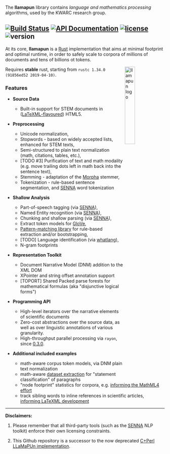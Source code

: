 The **llamapun** library contains _language and mathematics processing_ algorithms, used by the KWARC research group.

[![Build Status](https://travis-ci.org/KWARC/llamapun.svg?branch=master)](https://travis-ci.org/KWARC/llamapun)
[![API Documentation](https://img.shields.io/badge/docs-API-blue.svg)](http://kwarc.github.io/llamapun/llamapun/index.html)
[![license](http://img.shields.io/badge/license-GPLv3-blue.svg)](https://raw.githubusercontent.com/KWARC/llamapun/master/LICENSE)
![version](https://img.shields.io/badge/version-0.3.2-orange.svg)
---

At its core, **llamapun** is a [Rust](http://rust-lang.org/) implementation that aims at minimal footprint and optimal runtime, in order to safely scale to corpora of millions of documents and tens of billions ot tokens.

<img width="25%" src="https://i.imgur.com/GLL3SVc.png" alt="llamapun logo" align="right">

Requires **stable** rust, starting from `rustc 1.34.0 (91856ed52 2019-04-10)`.

### Features

 * **Source Data**
   * Built-in support for STEM documents in ([LaTeXML-flavoured](https://github.com/brucemiller/LaTeXML/)) HTML5.

 * **Preprocessing**
   * Unicode normalization,
   * Stopwords - based on widely accepted lists, enhanced for STEM texts,
   * Semi-structured to plain text normalization (math, citations, tables, etc.),
   * [TODO #3] Purification of text and math modality (e.g. move trailing dots left in math back into the sentence text),
   * Stemming - adaptation of the [Morpha](http://www.sussex.ac.uk/Users/johnca/morph.html) stemmer,
   * Tokenization - rule-based sentence segmentation, and [SENNA](http://ml.nec-labs.com/senna/) word tokenization

 * **Shallow Analysis**
   * Part-of-speech tagging (via [SENNA](http://ml.nec-labs.com/senna/)),
   * Named Entity recognition (via [SENNA](http://ml.nec-labs.com/senna/)),
   * Chunking and shallow parsing (via [SENNA](http://ml.nec-labs.com/senna/)),
   * Extract token models for [GloVe](http://nlp.stanford.edu/projects/glove/),
   * [Pattern-matching library](doc/pattern_matching.md) for rule-based extraction and/or bootstrapping,
   * [TODO] Language identification (via [whatlang](https://crates.io/crates/whatlang)),
   * N-gram footprints

 * **Representation Toolkit**
   * Document Narrative Model (DNM) addition to the XML DOM
   * XPointer and string offset annotation support
   * [TOPORT] Shared Packed parse forests for mathematical formulas (aka "disjunctive logical forms")

 * **Programming API**
   * High-level iterators over the narrative elements of scientific documents
   * Zero-cost abstractions over the source data, as well as over linguistic annotations of various granularity.
   * High-throughput parallel processing via `rayon`, since [0.3.0](https://github.com/KWARC/llamapun/releases/tag/0.3.0).

 * **Additional included examples**
   * math-aware corpus token models, via DNM plain text normalization
   * math-aware [dataset extraction](examples/corpus_statement_paragraphs_model.rs) for "statement classification" of paragraphs
   * "node footprint" statistics for corpora, e.g. [informing the MathML4 effort](https://github.com/mathml-refresh/mathml/issues/55#issuecomment-475916070)
   * track sibling words to inline references in scientific articles, [informing LaTeXML development](https://github.com/brucemiller/LaTeXML/issues/1043#issuecomment-478249149)

---

**Disclaimers:**

  1. Please remember that all third-party tools (such as the [SENNA](http://ml.nec-labs.com/senna/) NLP toolkit) enforce their own licensing constraints.

  2. This Github repository is a successor to the now deprecated [C+Perl LLaMaPUn implementation](https://github.com/KWARC/deprecated-LLaMaPUn).
